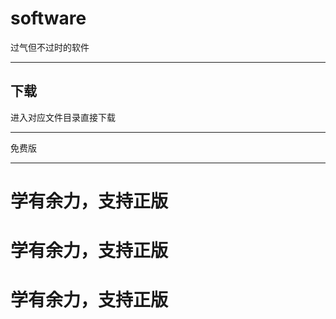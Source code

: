 <!--
 * @Author: JavaPub
 * @Date: 2024-05-25 14:08:00
 * @LastEditors: your name
 * @LastEditTime: 2024-05-25 15:03:15
 * @Description: Here is the JavaPub code base. Search JavaPub on the whole we
 * @FilePath: \software\README.md
-->
# software
过气但不过时的软件



---

## 下载

进入对应文件目录直接下载



---



免费版

---

# 学有余力，支持正版

# 学有余力，支持正版

# 学有余力，支持正版
